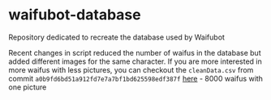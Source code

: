 # waifubot-database

Repository dedicated to recreate the database used by Waifubot

Recent changes in script reduced the number of waifus in the database but added different images for the same character. If you are more interested in more waifus with less pictures, you can checkout the `cleanData.csv` from commit `a0b9fd6bd51a912fd7e7a7bf1bd625598edf387f` [here](https://github.com/Kriyszig/waifubot-database/blob/a0b9fd6bd51a912fd7e7a7bf1bd625598edf387f/cleandata.csv) - 8000 waifus with one picture
